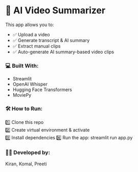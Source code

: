 # 🎥 AI Video Summarizer

This app allows you to:
- ✅ Upload a video  
- ✅ Generate transcript & AI summary  
- ✅ Extract manual clips  
- ✅ Auto-generate AI summary-based video clips  

### 💻 Built With:
- Streamlit  
- OpenAI Whisper  
- Hugging Face Transformers  
- MoviePy  

### 🛠 How to Run:
1️⃣ Clone this repo  
2️⃣ Create virtual environment & activate  
3️⃣ Install dependencies
4️⃣ Run the app:  streamlit run app.py

### 👩‍💻 Developed by:
Kiran, Komal, Preeti  
